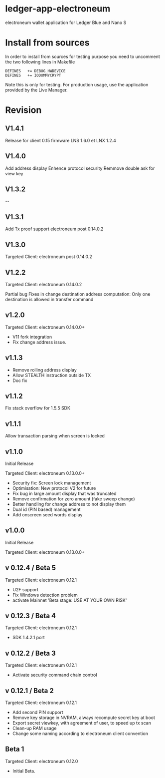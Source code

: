 # ledger-app-electroneum


electroneum wallet application for Ledger Blue and Nano S

# Install from sources

In order to install from sources for testing purpose you need to uncomment the two following lines in Makefile

    DEFINES   += DEBUG_HWDEVICE
    DEFINES   += IODUMMYCRYPT

Note this is only for testing. For production usage, use the application provided by the Live Manager.

# Revision

## V1.4.1

 Release for client 0.15
 firmware LNS 1.6.0 et LNX 1.2.4
 
## V1.4.0

Add address display
Enhence protocol security
Remmove double ask for view key

## V1.3.2

--

## V1.3.1

Add Tx proof support electroneum post 0.14.0.2

## V1.3.0

Targeted Client: electroneum post 0.14.0.2

## V1.2.2

Targeted Client: electroneum 0.14.0.2

Partial bug Fixes in change destination address computation: Only one destination
is allowed in transfer command

## v1.2.0

Targeted Client: electroneum 0.14.0.0+

- V11 fork integration
- Fix change address issue.

## v1.1.3

- Remove rolling address display
- Allow STEALTH instruction outside TX
- Doc fix

## v1.1.2

Fix stack overflow for 1.5.5 SDK

## v1.1.1

Allow transaction parsing when screen is locked

## v1.1.0

Initial Release

Targeted Client: electroneum 0.13.0.0+

- Security fix: Screen lock management
- Optimisation: New protocol V2 for future
- Fix bug in large amount display that was truncated
- Remove confirmation for zero amount (fake sweep change)
- Better handling for change address to not display them
- Dual id (PIN based) management
- Add onscreen seed words display


## v1.0.0

Initial Release

Targeted Client: electroneum 0.13.0.0+


## v 0.12.4 / Beta 5

Targeted Client: electroneum 0.12.1

- U2F support
- Fix Windows detection problem
- activate Mainnet 'Beta stage: USE AT YOUR OWN RISK'

## v 0.12.3 / Beta 4

Targeted Client: electroneum 0.12.1

- SDK 1.4.2.1 port

## v 0.12.2 / Beta 3

Targeted Client: electroneum 0.12.1

- Activate security command chain control


## v 0.12.1 / Beta 2

Targeted Client: electroneum 0.12.1

- Add second PIN support
- Remove key storage  in NVRAM, always recompute secret key at boot
- Export secret viewkey, with agreement of user, to speed up tx scan
- Clean-up RAM usage
- Change some naming according to electroneum client convention

## Beta 1

Targeted Client: electroneum 0.12.0

- Initial Beta.
